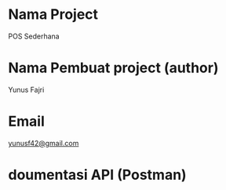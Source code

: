 # Nama Project

POS Sederhana

# Nama Pembuat project (author)

Yunus Fajri

# Email

yunusf42@gmail.com

# doumentasi API (Postman)
